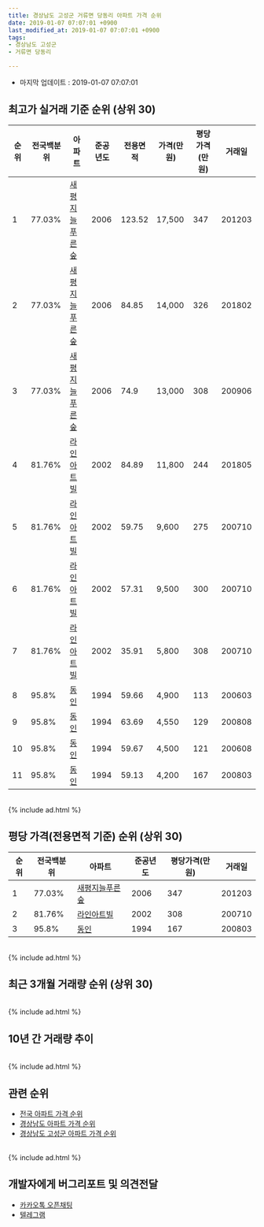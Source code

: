 ```yaml
---
title: 경상남도 고성군 거류면 당동리 아파트 가격 순위
date: 2019-01-07 07:07:01 +0900
last_modified_at: 2019-01-07 07:07:01 +0900
tags:
- 경상남도 고성군
- 거류면 당동리

---
```


* 마지막 업데이트 : 2019-01-07 07:07:01

## 최고가 실거래 기준 순위 (상위 30)


|순위|전국백분위|아파트|준공년도|전용면적|가격(만원)|평당가격(만원)|거래일|
|---|---|---|---|---|---|---|---|
|1|77.03%|[새평지늘푸른숲](https://search.naver.com/search.naver?query=%EA%B2%BD%EC%83%81%EB%82%A8%EB%8F%84+%EA%B3%A0%EC%84%B1%EA%B5%B0+%EA%B1%B0%EB%A5%98%EB%A9%B4+%EB%8B%B9%EB%8F%99%EB%A6%AC+%EC%83%88%ED%8F%89%EC%A7%80%EB%8A%98%ED%91%B8%EB%A5%B8%EC%88%B2)|2006|123.52|17,500|347|201203|
|2|77.03%|[새평지늘푸른숲](https://search.naver.com/search.naver?query=%EA%B2%BD%EC%83%81%EB%82%A8%EB%8F%84+%EA%B3%A0%EC%84%B1%EA%B5%B0+%EA%B1%B0%EB%A5%98%EB%A9%B4+%EB%8B%B9%EB%8F%99%EB%A6%AC+%EC%83%88%ED%8F%89%EC%A7%80%EB%8A%98%ED%91%B8%EB%A5%B8%EC%88%B2)|2006|84.85|14,000|326|201802|
|3|77.03%|[새평지늘푸른숲](https://search.naver.com/search.naver?query=%EA%B2%BD%EC%83%81%EB%82%A8%EB%8F%84+%EA%B3%A0%EC%84%B1%EA%B5%B0+%EA%B1%B0%EB%A5%98%EB%A9%B4+%EB%8B%B9%EB%8F%99%EB%A6%AC+%EC%83%88%ED%8F%89%EC%A7%80%EB%8A%98%ED%91%B8%EB%A5%B8%EC%88%B2)|2006|74.9|13,000|308|200906|
|4|81.76%|[라인아트빌](https://search.naver.com/search.naver?query=%EA%B2%BD%EC%83%81%EB%82%A8%EB%8F%84+%EA%B3%A0%EC%84%B1%EA%B5%B0+%EA%B1%B0%EB%A5%98%EB%A9%B4+%EB%8B%B9%EB%8F%99%EB%A6%AC+%EB%9D%BC%EC%9D%B8%EC%95%84%ED%8A%B8%EB%B9%8C)|2002|84.89|11,800|244|201805|
|5|81.76%|[라인아트빌](https://search.naver.com/search.naver?query=%EA%B2%BD%EC%83%81%EB%82%A8%EB%8F%84+%EA%B3%A0%EC%84%B1%EA%B5%B0+%EA%B1%B0%EB%A5%98%EB%A9%B4+%EB%8B%B9%EB%8F%99%EB%A6%AC+%EB%9D%BC%EC%9D%B8%EC%95%84%ED%8A%B8%EB%B9%8C)|2002|59.75|9,600|275|200710|
|6|81.76%|[라인아트빌](https://search.naver.com/search.naver?query=%EA%B2%BD%EC%83%81%EB%82%A8%EB%8F%84+%EA%B3%A0%EC%84%B1%EA%B5%B0+%EA%B1%B0%EB%A5%98%EB%A9%B4+%EB%8B%B9%EB%8F%99%EB%A6%AC+%EB%9D%BC%EC%9D%B8%EC%95%84%ED%8A%B8%EB%B9%8C)|2002|57.31|9,500|300|200710|
|7|81.76%|[라인아트빌](https://search.naver.com/search.naver?query=%EA%B2%BD%EC%83%81%EB%82%A8%EB%8F%84+%EA%B3%A0%EC%84%B1%EA%B5%B0+%EA%B1%B0%EB%A5%98%EB%A9%B4+%EB%8B%B9%EB%8F%99%EB%A6%AC+%EB%9D%BC%EC%9D%B8%EC%95%84%ED%8A%B8%EB%B9%8C)|2002|35.91|5,800|308|200710|
|8|95.8%|[동인](https://search.naver.com/search.naver?query=%EA%B2%BD%EC%83%81%EB%82%A8%EB%8F%84+%EA%B3%A0%EC%84%B1%EA%B5%B0+%EA%B1%B0%EB%A5%98%EB%A9%B4+%EB%8B%B9%EB%8F%99%EB%A6%AC+%EB%8F%99%EC%9D%B8)|1994|59.66|4,900|113|200603|
|9|95.8%|[동인](https://search.naver.com/search.naver?query=%EA%B2%BD%EC%83%81%EB%82%A8%EB%8F%84+%EA%B3%A0%EC%84%B1%EA%B5%B0+%EA%B1%B0%EB%A5%98%EB%A9%B4+%EB%8B%B9%EB%8F%99%EB%A6%AC+%EB%8F%99%EC%9D%B8)|1994|63.69|4,550|129|200808|
|10|95.8%|[동인](https://search.naver.com/search.naver?query=%EA%B2%BD%EC%83%81%EB%82%A8%EB%8F%84+%EA%B3%A0%EC%84%B1%EA%B5%B0+%EA%B1%B0%EB%A5%98%EB%A9%B4+%EB%8B%B9%EB%8F%99%EB%A6%AC+%EB%8F%99%EC%9D%B8)|1994|59.67|4,500|121|200608|
|11|95.8%|[동인](https://search.naver.com/search.naver?query=%EA%B2%BD%EC%83%81%EB%82%A8%EB%8F%84+%EA%B3%A0%EC%84%B1%EA%B5%B0+%EA%B1%B0%EB%A5%98%EB%A9%B4+%EB%8B%B9%EB%8F%99%EB%A6%AC+%EB%8F%99%EC%9D%B8)|1994|59.13|4,200|167|200803|


<br>
{% include ad.html %}
<br>

## 평당 가격(전용면적 기준) 순위 (상위 30)


|순위|전국백분위|아파트|준공년도|평당가격(만원)|거래일|
|---|---|---|---|---|---|
|1|77.03%|[새평지늘푸른숲](https://search.naver.com/search.naver?query=%EA%B2%BD%EC%83%81%EB%82%A8%EB%8F%84+%EA%B3%A0%EC%84%B1%EA%B5%B0+%EA%B1%B0%EB%A5%98%EB%A9%B4+%EB%8B%B9%EB%8F%99%EB%A6%AC+%EC%83%88%ED%8F%89%EC%A7%80%EB%8A%98%ED%91%B8%EB%A5%B8%EC%88%B2)|2006|347|201203|
|2|81.76%|[라인아트빌](https://search.naver.com/search.naver?query=%EA%B2%BD%EC%83%81%EB%82%A8%EB%8F%84+%EA%B3%A0%EC%84%B1%EA%B5%B0+%EA%B1%B0%EB%A5%98%EB%A9%B4+%EB%8B%B9%EB%8F%99%EB%A6%AC+%EB%9D%BC%EC%9D%B8%EC%95%84%ED%8A%B8%EB%B9%8C)|2002|308|200710|
|3|95.8%|[동인](https://search.naver.com/search.naver?query=%EA%B2%BD%EC%83%81%EB%82%A8%EB%8F%84+%EA%B3%A0%EC%84%B1%EA%B5%B0+%EA%B1%B0%EB%A5%98%EB%A9%B4+%EB%8B%B9%EB%8F%99%EB%A6%AC+%EB%8F%99%EC%9D%B8)|1994|167|200803|


<br>
{% include ad.html %}
<br>

## 최근 3개월 거래량 순위 (상위 30)


<div style="width:100%;">
    <canvas id="deal_count_ranking" height="250"></canvas>
</div>


<script>
new Chart(document.getElementById("deal_count_ranking"), {
    type: 'horizontalBar',
    data: {
        labels: ['새평지늘푸른숲'],
        datasets: [{
            label: '실거래 수',
            data: [2],
            borderColor: "rgba(255, 0, 128, 1)",
            backgroundColor: "rgba(255, 0, 128, 0.5)",
            fill: false,
        }]
    },
    options: {
        responsive: true,
        title: {
            display: true,
            text: '최근 3개월 거래량 순위'
        },
        tooltips: {
            mode: 'index',
            intersect: false,
            callbacks: {
                title: function(tooltipItems, data) {
                    return "실거래 수:";
                },
                label: function(tooltipItem, data) {
                    return data.labels[tooltipItem.index] + ": " + tooltipItem.xLabel;
                }
            }
        },
        hover: {
            mode: 'nearest',
            intersect: true
        },
        scales: {
            xAxes: [{
                display: true,
                scaleLabel: {
                    display: true,
                    labelString: '실거래 수'
                },
                ticks: {
                    suggestedMin: 0,
                }
            }],
            yAxes: [{
                display: true,
                ticks: {
                    autoSkip: false,
                    callback: function(value, index, values) {
                        if (value.length > 15)
                            return value.substr(0, 13) + "...";
                        else
                            return value;
                    }
                },
                scaleLabel: {
                    display: false,
                }
            }]
        }
    }
});

</script>


<br>
{% include ad.html %}
<br>

## 10년 간 거래량 추이


<div style="width:100%;">
    <canvas id="deal_progress" height="250"></canvas>
</div>

<script>
new Chart(document.getElementById("deal_progress"), {
    type: 'line',
    data: {
        labels: ['200901','200902','200903','200904','200905','200906','200907','200908','200909','200910','200911','200912','201001','201002','201003','201004','201005','201006','201007','201008','201009','201010','201011','201012','201101','201102','201103','201104','201105','201106','201107','201108','201109','201110','201111','201112','201201','201202','201203','201204','201205','201206','201207','201208','201209','201210','201211','201212','201301','201302','201303','201304','201305','201306','201307','201308','201309','201310','201311','201312','201401','201402','201403','201404','201405','201406','201407','201408','201409','201410','201411','201412','201501','201502','201503','201504','201505','201506','201507','201508','201509','201510','201511','201512','201601','201602','201603','201604','201605','201606','201607','201608','201609','201610','201611','201612','201701','201702','201703','201704','201705','201706','201707','201708','201709','201710','201711','201712','201801','201802','201803','201804','201805','201806','201807','201808','201809','201810','201811','201812','201901'],
        datasets: [{
            label: '실거래 수',
            pointRadius: 1,
            data: [2, 0, 3, 3, 1, 7, 4, 5, 4, 1, 3, 11, 0, 0, 0, 2, 1, 2, 1, 0, 0, 1, 1, 4, 0, 0, 4, 0, 3, 2, 2, 2, 2, 2, 2, 0, 2, 3, 2, 0, 2, 1, 5, 2, 2, 3, 1, 2, 0, 1, 0, 2, 0, 2, 3, 0, 0, 3, 4, 1, 2, 1, 3, 2, 1, 2, 2, 0, 1, 3, 3, 1, 1, 1, 5, 1, 2, 2, 2, 2, 3, 0, 1, 1, 2, 2, 6, 1, 1, 1, 1, 1, 1, 2, 8, 0, 2, 4, 0, 0, 2, 0, 0, 2, 5, 0, 0, 1, 3, 3, 3, 1, 1, 0, 0, 1, 0, 2, 2, 0, 0],
            borderColor: "rgba(255, 201, 14, 1)",
            backgroundColor: "rgba(255, 201, 14, 0.5)",
            fill: true,
        }]
    },
    options: {
        responsive: true,
        title: {
            display: true,
            text: '10년간 거래량 추이'
        },
        tooltips: {
            mode: 'index',
            intersect: false,
        },
        hover: {
            mode: 'nearest',
            intersect: true
        },
        scales: {
            xAxes: [{
                display: true,
                scaleLabel: {
                    display: true,
                    labelString: '년/월'
                }
            }],
            yAxes: [{
                display: true,
                ticks: {
                    suggestedMin: 0,
                },
                scaleLabel: {
                    display: true,
                    labelString: '실거래 수'
                }
            }]
        }
    }
});

</script>


<br>
{% include ad.html %}
<br>

## 관련 순위

- [전국 아파트 가격 순위](https://inasie.github.io/apt-ranking/전국)
- [경상남도 아파트 가격 순위](https://inasie.github.io/apt-ranking/경상남도)
- [경상남도 고성군 아파트 가격 순위](https://inasie.github.io/apt-ranking/경상남도-고성군)


<br>
{% include ad.html %}
<br>

## 개발자에게 버그리포트 및 의견전달

- [카카오톡 오픈채팅](https://open.kakao.com/o/gLJUAP4)
- [텔레그램](https://t.me/inasie)

